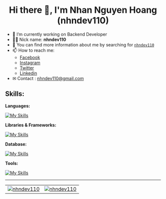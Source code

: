 # <div align="center">Hi there 👋, I'm Nhan Nguyen Hoang (nhndev110)</div>

-   🔭 I’m currently working on Backend Developer
-   👨‍💻 Nick name: **nhndev110**
-   💬 You can find more information about me by searching for [`nhndev110`](https://www.google.com/search?q=nhndev110&filter=0)
-   📫 How to reach me:
    -   [Facebook](https://www.facebook.com/nhndev110/)
    -   [Instagram](https://www.instagram.com/nhndev110)
    -   [Twitter](https://twitter.com/nhndev110)
    -   [Linkedin](https://www.linkedin.com/in/nhndev110/)
-   ✉ Contact : nhndev110@gmail.com

## Skills:

**Languages:**

[![My Skills](https://skillicons.dev/icons?i=html,css,sass,js,php&theme=dark&perline=7)](https://github.com/nhndev110)

**Libraries & Frameworks:**

[![My Skills](https://skillicons.dev/icons?i=laravel,bootstrap,jquery&theme=dark&perline=7)](https://github.com/nhndev110)

**Database:**

[![My Skills](https://skillicons.dev/icons?i=mysql&theme=dark)](https://github.com/nhndev110)

**Tools:**

[![My Skills](https://skillicons.dev/icons?i=postman,stackoverflow,vscode,git,github&theme=dark)](https://github.com/nhndev110)

---

<table width="100%">
    <tr width="100%">
        <td width="50%">
            <a href="https://github.com/nhndev110" width="100%" align="center">
                <img src="https://github-readme-stats.vercel.app/api?username=nhndev110&show_icons=true&theme=vue-dark" alt="nhndev110" title="nhndev110" />
            </a>
        </td>
        <td width="50%">
            <a href="https://github.com/nhndev110" width="100%" align="center">
                <img src="https://github-readme-stats.vercel.app/api/top-langs/?username=nhndev110&layout=compact&theme=vue-dark" alt="nhndev110" title="nhndev110" />
            </a>
        </td>
    </tr>
</table>
